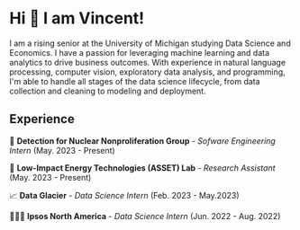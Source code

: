 # Hi 👋 I am Vincent!

I am a rising senior at the University of Michigan studying Data Science and Economics. I have a passion for leveraging machine learning and data analytics to drive business outcomes. With experience in natural language processing, computer vision, exploratory data analysis, and programming, I'm able to handle all stages of the data science lifecycle, from data collection and cleaning to modeling and deployment.


## Experience
🧪 **Detection for Nuclear Nonproliferation Group** - *Sofware Engineering Intern*  (May. 2023 - Present)

🔬 **Low-Impact Energy Technologies (ASSET) Lab** - *Research Assistant* (May. 2023 - Present)

📈 **Data Glacier** - *Data Science Intern* (Feb. 2023 - May.2023)

👨🏻‍💻 **Ipsos North America** - *Data Science Intern* (Jun. 2022 - Aug. 2022)


<!--
**VAweng02/VAweng02** is a ✨ _special_ ✨ repository because its `README.md` (this file) appears on your GitHub profile.

Here are some ideas to get you started:

- 🔭 I’m currently working on ...
- 🌱 I’m currently learning ...
- 👯 I’m looking to collaborate on ...
- 🤔 I’m looking for help with ...
- 💬 Ask me about ...
- 📫 How to reach me: ...
- 😄 Pronouns: ...
- ⚡ Fun fact: ...
-->
